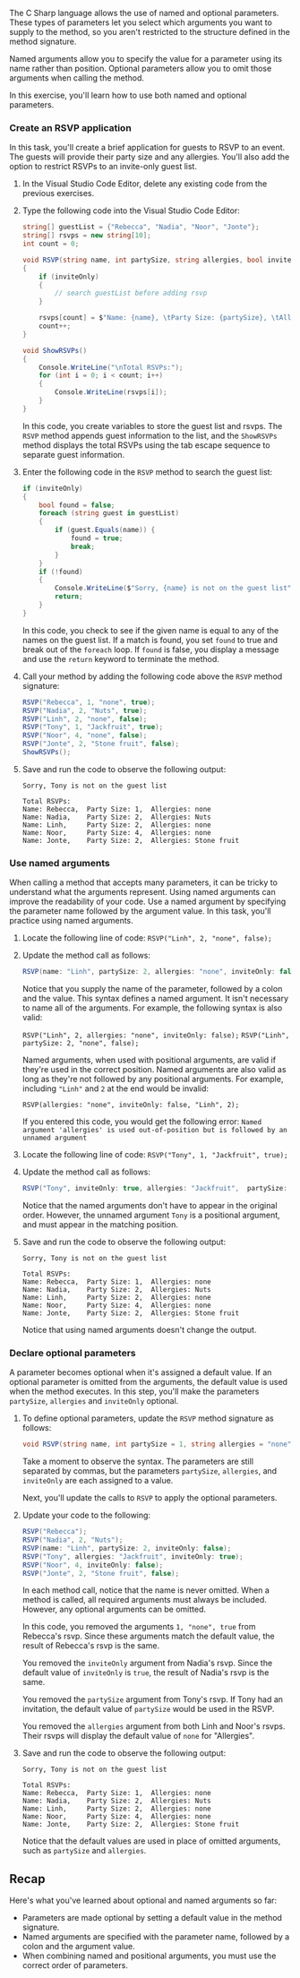 The C Sharp language allows the use of named and optional parameters. These types of parameters let you select which arguments you want to supply to the method, so you aren't restricted to the structure defined in the method signature.

Named arguments allow you to specify the value for a parameter using its name rather than position. Optional parameters allow you to omit those arguments when calling the method.

In this exercise, you'll learn how to use both named and optional parameters.

### Create an RSVP application

In this task, you'll create a brief application for guests to RSVP to an event. The guests will provide their party size and any allergies. You'll also add the option to restrict RSVPs to an invite-only guest list.

1. In the Visual Studio Code Editor, delete any existing code from the previous exercises.

1. Type the following code into the Visual Studio Code Editor:

    ```c#
    string[] guestList = {"Rebecca", "Nadia", "Noor", "Jonte"};
    string[] rsvps = new string[10];
    int count = 0;

    void RSVP(string name, int partySize, string allergies, bool inviteOnly) 
    {
        if (inviteOnly)
        {
            // search guestList before adding rsvp
        }

        rsvps[count] = $"Name: {name}, \tParty Size: {partySize}, \tAllergies: {allergies}";
        count++;
    }

    void ShowRSVPs()
    {
        Console.WriteLine("\nTotal RSVPs:");
        for (int i = 0; i < count; i++)
        {
            Console.WriteLine(rsvps[i]);
        }
    }
    ```

    In this code, you create variables to store the guest list and rsvps. The `RSVP` method appends guest information to the list, and the `ShowRSVPs` method displays the total RSVPs using the tab escape sequence to separate guest information.

1. Enter the following code in the `RSVP` method to search the guest list:

    ```c#
   if (inviteOnly)
    {
        bool found = false;
        foreach (string guest in guestList)
        {
            if (guest.Equals(name)) {
                found = true;
                break;
            }
        }
        if (!found)
        {
            Console.WriteLine($"Sorry, {name} is not on the guest list");
            return;
        }
    }
    ```

    In this code, you check to see if the given name is equal to any of the names on the guest list. If a match is found, you set `found` to true and break out of the `foreach` loop. If `found` is false, you display a message and use the `return` keyword to terminate the method.

1. Call your method by adding the following code above the `RSVP` method signature:

    ```c#
    RSVP("Rebecca", 1, "none", true);
    RSVP("Nadia", 2, "Nuts", true);
    RSVP("Linh", 2, "none", false);
    RSVP("Tony", 1, "Jackfruit", true);
    RSVP("Noor", 4, "none", false);
    RSVP("Jonte", 2, "Stone fruit", false);
    ShowRSVPs();
    ```

1. Save and run the code to observe the following output:

    ```Output
    Sorry, Tony is not on the guest list

    Total RSVPs:
    Name: Rebecca,  Party Size: 1,  Allergies: none
    Name: Nadia,    Party Size: 2,  Allergies: Nuts
    Name: Linh,     Party Size: 2,  Allergies: none
    Name: Noor,     Party Size: 4,  Allergies: none
    Name: Jonte,    Party Size: 2,  Allergies: Stone fruit
    ```

### Use named arguments

When calling a method that accepts many parameters, it can be tricky to understand what the arguments represent. Using named arguments can improve the readability of your code. Use a named argument by specifying the parameter name followed by the argument value. In this task, you'll practice using named arguments.

1. Locate the following line of code: `RSVP("Linh", 2, "none", false);`

1. Update the method call as follows:

    ```c#
    RSVP(name: "Linh", partySize: 2, allergies: "none", inviteOnly: false);
    ```

    Notice that you supply the name of the parameter, followed by a colon and the value. This syntax defines a named argument. It isn't necessary to name all of the arguments. For example, the following syntax is also valid:

   `RSVP("Linh", 2, allergies: "none", inviteOnly: false);`
   `RSVP("Linh", partySize: 2, "none", false);`

    Named arguments, when used with positional arguments, are valid if they're used in the correct position. Named arguments are also valid as long as they're not followed by any positional arguments. For example, including `"Linh"` and `2` at the end would be invalid:

    `RSVP(allergies: "none", inviteOnly: false, "Linh", 2);`

    If you entered this code, you would get the following error: `Named argument 'allergies' is used out-of-position but is followed by an unnamed argument`

1. Locate the following line of code: `RSVP("Tony", 1, "Jackfruit", true);`

1. Update the method call as follows:

    ```c#
    RSVP("Tony", inviteOnly: true, allergies: "Jackfruit",  partySize: 1);
    ```

    Notice that the named arguments don't have to appear in the original order. However, the unnamed argument `Tony` is a positional argument, and must appear in the matching position.

1. Save and run the code to observe the following output:

    ```Output
    Sorry, Tony is not on the guest list

    Total RSVPs:
    Name: Rebecca,  Party Size: 1,  Allergies: none
    Name: Nadia,    Party Size: 2,  Allergies: Nuts
    Name: Linh,     Party Size: 2,  Allergies: none
    Name: Noor,     Party Size: 4,  Allergies: none
    Name: Jonte,    Party Size: 2,  Allergies: Stone fruit
    ```

    Notice that using named arguments doesn't change the output.

### Declare optional parameters

A parameter becomes optional when it's assigned a default value. If an optional parameter is omitted from the arguments, the default value is used when the method executes. In this step, you'll make the parameters `partySize`, `allergies` and `inviteOnly` optional.

1. To define optional parameters, update the `RSVP` method signature as follows:

    ```c#
    void RSVP(string name, int partySize = 1, string allergies = "none", bool inviteOnly = true)
    ```

    Take a moment to observe the syntax. The parameters are still separated by commas, but the parameters `partySize`, `allergies`, and `inviteOnly` are each assigned to a value.

    Next, you'll update the calls to `RSVP` to apply the optional parameters.

1. Update your code to the following:

    ```c#
    RSVP("Rebecca");
    RSVP("Nadia", 2, "Nuts");
    RSVP(name: "Linh", partySize: 2, inviteOnly: false);
    RSVP("Tony", allergies: "Jackfruit", inviteOnly: true);
    RSVP("Noor", 4, inviteOnly: false);
    RSVP("Jonte", 2, "Stone fruit", false);
    ```

    In each method call, notice that the name is never omitted. When a method is called, all required arguments must always be included. However, any optional arguments can be omitted. 

    In this code, you removed the arguments `1, "none", true` from Rebecca's rsvp. Since these arguments match the default value, the result of Rebecca's rsvp is the same.

    You removed the `inviteOnly` argument from Nadia's rsvp. Since the default value of `inviteOnly` is `true`, the result of Nadia's rsvp is the same.

    You removed the `partySize` argument from Tony's rsvp. If Tony had an invitation, the default value of `partySize` would be used in the RSVP.

    You removed the `allergies` argument from both Linh and Noor's rsvps. Their rsvps will display the default value of `none` for "Allergies".

1. Save and run the code to observe the following output:

    ```Output
    Sorry, Tony is not on the guest list

    Total RSVPs:
    Name: Rebecca,  Party Size: 1,  Allergies: none
    Name: Nadia,    Party Size: 2,  Allergies: Nuts
    Name: Linh,     Party Size: 2,  Allergies: none
    Name: Noor,     Party Size: 4,  Allergies: none
    Name: Jonte,    Party Size: 2,  Allergies: Stone fruit
    ```

    Notice that the default values are used in place of omitted arguments, such as `partySize` and `allergies`.

## Recap

Here's what you've learned about optional and named arguments so far:

- Parameters are made optional by setting a default value in the method signature.
- Named arguments are specified with the parameter name, followed by a colon and the argument value.
- When combining named and positional arguments, you must use the correct order of parameters.